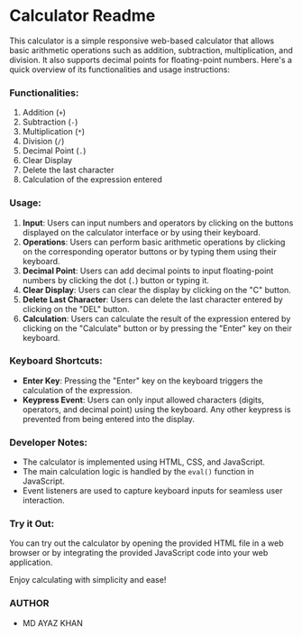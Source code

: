 # Calculator Readme

This calculator is a simple responsive web-based calculator that allows basic arithmetic operations such as addition, subtraction, multiplication, and division. It also supports decimal points for floating-point numbers. Here's a quick overview of its functionalities and usage instructions:

### Functionalities:
1. Addition (`+`)
2. Subtraction (`-`)
3. Multiplication (`*`)
4. Division (`/`)
5. Decimal Point (`.`)
6. Clear Display
7. Delete the last character
8. Calculation of the expression entered

### Usage:
1. **Input**: Users can input numbers and operators by clicking on the buttons displayed on the calculator interface or by using their keyboard.
2. **Operations**: Users can perform basic arithmetic operations by clicking on the corresponding operator buttons or by typing them using their keyboard.
3. **Decimal Point**: Users can add decimal points to input floating-point numbers by clicking the dot (`.`) button or typing it.
4. **Clear Display**: Users can clear the display by clicking on the "C" button.
5. **Delete Last Character**: Users can delete the last character entered by clicking on the "DEL" button.
6. **Calculation**: Users can calculate the result of the expression entered by clicking on the "Calculate" button or by pressing the "Enter" key on their keyboard.

### Keyboard Shortcuts:
- **Enter Key**: Pressing the "Enter" key on the keyboard triggers the calculation of the expression.
- **Keypress Event**: Users can only input allowed characters (digits, operators, and decimal point) using the keyboard. Any other keypress is prevented from being entered into the display.

### Developer Notes:
- The calculator is implemented using HTML, CSS, and JavaScript.
- The main calculation logic is handled by the `eval()` function in JavaScript.
- Event listeners are used to capture keyboard inputs for seamless user interaction.


### Try it Out:
You can try out the calculator by opening the provided HTML file in a web browser or by integrating the provided JavaScript code into your web application.

Enjoy calculating with simplicity and ease!

### AUTHOR
- MD AYAZ KHAN